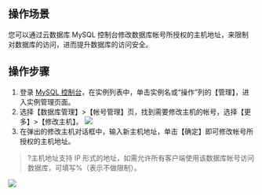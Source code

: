 ## 操作场景
您可以通过云数据库 MySQL 控制台修改数据库帐号所授权的主机地址，来限制对数据库的访问，进而提升数据库的访问安全。

## 操作步骤
1. 登录 [MySQL 控制台](https://console.cloud.tencent.com/cdb)，在实例列表中，单击实例名或“操作”列的【管理】，进入实例管理页面。
2. 选择【数据库管理】>【帐号管理】页，找到需要修改主机的帐号，选择【更多】>【修改主机】。
![](https://main.qcloudimg.com/raw/7d1ed75297e34d414636647243462934.png)
3. 在弹出的修改主机对话框中，输入新主机地址，单击【确定】即可修改帐号所授权的主机地址。
>?主机地址支持 IP 形式的地址，如需允许所有客户端使用该数据库帐号访问数据库，可填写%（表示不做限制）。
>
![](https://main.qcloudimg.com/raw/93117a04e60a538208abdaf5d8025f59.png)

